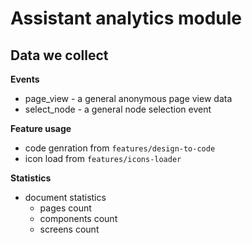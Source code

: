 # Assistant analytics module

## Data we collect

**Events**

- page_view - a general anonymous page view data
- select_node - a general node selection event

**Feature usage**

- code genration from `features/design-to-code`
- icon load from `features/icons-loader`

**Statistics**

- document statistics
  - pages count
  - components count
  - screens count
